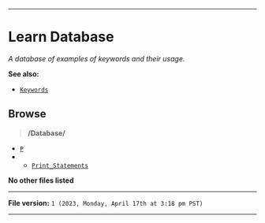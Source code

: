 
***

# Learn Database

_A database of examples of keywords and their usage._

**See also:**

- [`Keywords`](/Keywords/)

## Browse

> **/Database/**

- [`P`](/Database/P/)
- - [`Print_Statements`](/Database/P/Print_Statements/)

**No other files listed**

***

**File version:** `1 (2023, Monday, April 17th at 3:18 pm PST)`

***
